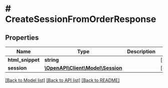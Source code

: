 # # CreateSessionFromOrderResponse

## Properties

Name | Type | Description | Notes
------------ | ------------- | ------------- | -------------
**html_snippet** | **string** |  | [optional]
**session** | [**\OpenAPI\Client\Model\Session**](Session.md) |  | [optional]

[[Back to Model list]](../../README.md#models) [[Back to API list]](../../README.md#endpoints) [[Back to README]](../../README.md)
